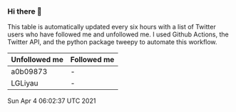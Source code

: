 ### Hi there 👋

This table is automatically updated every six hours with a list of Twitter users who have followed me and unfollowed me. I used Github Actions, the Twitter API, and the python package tweepy to automate this workflow.

| Unfollowed me |  Followed me |
| --- | --- |
|a0b09873|-|
|LGLiyau|-|
Sun Apr  4 06:02:37 UTC 2021

